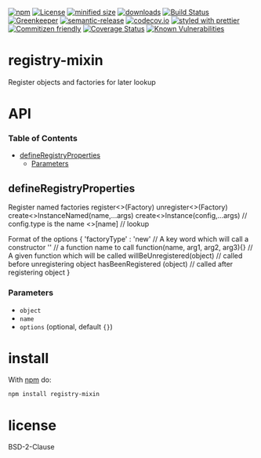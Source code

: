 [![npm](https://img.shields.io/npm/v/registry-mixin.svg)](https://www.npmjs.com/package/registry-mixin)
[![License](https://img.shields.io/badge/License-BSD%203--Clause-blue.svg)](https://opensource.org/licenses/BSD-3-Clause)
[![minified size](https://badgen.net/bundlephobia/min/registry-mixin)](https://bundlephobia.com/result?p=registry-mixin)
[![downloads](http://img.shields.io/npm/dm/registry-mixin.svg?style=flat-square)](https://npmjs.org/package/registry-mixin)
[![Build Status](https://secure.travis-ci.org/arlac77/registry-mixin.png)](http://travis-ci.org/arlac77/registry-mixin)
[![Greenkeeper](https://badges.greenkeeper.io/arlac77/registry-mixin.svg)](https://greenkeeper.io/)
[![semantic-release](https://img.shields.io/badge/%20%20%F0%9F%93%A6%F0%9F%9A%80-semantic--release-e10079.svg)](https://github.com/arlac77/registry-mixin)
[![codecov.io](http://codecov.io/github/arlac77/registry-mixin/coverage.svg?branch=master)](http://codecov.io/github/arlac77/registry-mixin?branch=master)
[![styled with prettier](https://img.shields.io/badge/styled_with-prettier-ff69b4.svg)](https://github.com/prettier/prettier)
[![Commitizen friendly](https://img.shields.io/badge/commitizen-friendly-brightgreen.svg)](http://commitizen.github.io/cz-cli/)
[![Coverage Status](https://coveralls.io/repos/arlac77/registry-mixin/badge.svg)](https://coveralls.io/r/arlac77/registry-mixin)
[![Known Vulnerabilities](https://snyk.io/test/github/arlac77/registry-mixin/badge.svg)](https://snyk.io/test/github/arlac77/registry-mixin)

# registry-mixin

Register objects and factories for later lookup

# API

<!-- Generated by documentation.js. Update this documentation by updating the source code. -->

### Table of Contents

-   [defineRegistryProperties](#defineregistryproperties)
    -   [Parameters](#parameters)

## defineRegistryProperties

Register named factories
register&lt;<Name>>(Factory)
unregister&lt;<Name>>(Factory)
create&lt;<Name>>InstanceNamed(name,...args)
create&lt;<Name>>Instance(config,...args) // config.type is the name
&lt;<Name>>[name] // lookup

Format of the options
{
'factoryType' : 'new'																// A key word which will call a constructor
                 '<functionName>'										// a function name to call
                 function(name, arg1, arg2, arg3){}  // A given function which will be called
 willBeUnregistered(object) // called before unregistering object
 hasBeenRegistered (object)  // called after registering object
}

### Parameters

-   `object`  
-   `name`  
-   `options`   (optional, default `{}`)

# install

With [npm](http://npmjs.org) do:

```shell
npm install registry-mixin
```

# license

BSD-2-Clause
